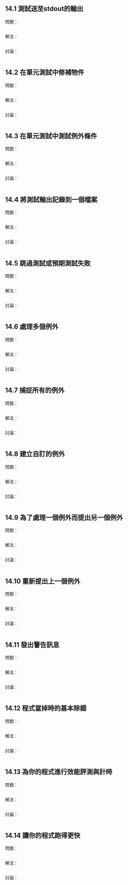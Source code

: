 ## 14.1 測試送至stdout的輸出

問題：

```
```

解法：

```
```

討論：

```
```

## 14.2 在單元測試中修補物件

問題：

```
```

解法：

```
```

討論：

```
```

## 14.3 在單元測試中測試例外條件

問題：

```
```

解法：

```
```

討論：

```
```

## 14.4 將測試輸出記錄到一個檔案

問題：

```
```

解法：

```
```

討論：

```
```

## 14.5 跳過測試或預期測試失敗

問題：

```
```

解法：

```
```

討論：

```
```

## 14.6 處理多個例外

問題：

```
```

解法：

```
```

討論：

```
```

## 14.7 捕捉所有的例外

問題：

```
```

解法：

```
```

討論：

```
```

## 14.8 建立自訂的例外

問題：

```
```

解法：

```
```

討論：

```
```

## 14.9 為了處理一個例外而提出另一個例外

問題：

```
```

解法：

```
```

討論：

```
```

## 14.10 重新提出上一個例外

問題：

```
```

解法：

```
```

討論：

```
```

## 14.11 發出警告訊息

問題：

```
```

解法：

```
```

討論：

```
```

## 14.12 程式當掉時的基本除錯

問題：

```
```

解法：

```
```

討論：

```
```

## 14.13 為你的程式進行效能評測與計時

問題：

```
```

解法：

```
```

討論：

```
```

## 14.14 讓你的程式跑得更快

問題：

```
```

解法：

```
```

討論：

```
```

